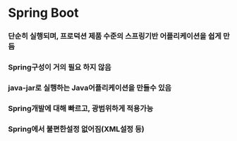 # Spring Boot
### 단순히 실행되며, 프로덕션 제품 수준의 스프링기반 어플리케이션을 쉽게 만듬
### Spring구성이 거의 필요 하지 않음
### java-jar로 실행하는 Java어플리케이션을 만들수 있음
### Spring개발에 대해 빠르고, 광범위하게 적용가능
### Spring에서 불편한설정 없어짐(XML설정 등)
